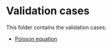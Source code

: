# Validation cases

This folder contains the validation cases:

- [Poisson equation](https://github.com/KratosMultiphysics/Examples/tree/master/multilevel_monte_carlo/validation/poisson_equation)

